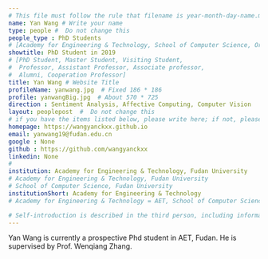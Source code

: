 ```yaml
---
# This file must follow the rule that filename is year-month-day-name.md .
name: Yan Wang # Write your name
type: people #  Do not change this
people_type : PhD Students
# [Academy for Engineering & Technology, School of Computer Science, Organizer]
showtitle: PhD Student in 2019
# [PhD Student, Master Student, Visiting Student,
#  Professor, Assistant Professor, Associate professor,
#  Alumni, Cooperation Professor]
title: Yan Wang # Website Title
profileName: yanwang.jpg  # Fixed 186 * 186
profile: yanwangBig.jpg  # About 570 * 725
direction : Sentiment Analysis, Affective Computing, Computer Vision
layout: peoplepost  #  Do not change this
# if you have the items listed below, please write here; if not, please write None.
homepage: https://wangyanckxx.github.io
email: yanwang19@fudan.edu.cn 
google : None
github : https://github.com/wangyanckxx
linkedin: None
# 
institution: Academy for Engineering & Technology, Fudan University
# Academy for Engineering & Technology, Fudan University
# School of Computer Science, Fudan University
institutionShort: Academy for Engineering & Technology
# Academy for Engineering & Technology = AET, School of Computer Science = SCS

# Self-introduction is described in the third person, including information such as educational experience
---
```


Yan Wang is currently a prospective Phd student in AET, Fudan. He is supervised by Prof. Wenqiang Zhang. 
